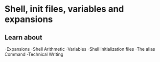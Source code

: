 # Shell, init files, variables and expansions

## Learn about
-Expansions
-Shell Arithmetic
-Variables
-Shell initialization files
-The alias Command
-Technical Writing
